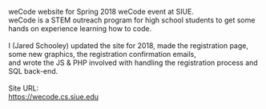 weCode website for Spring 2018 weCode event at SIUE. <br />
weCode is a STEM outreach program for high school students to get some hands on experience learning how to code.  <br />
 <br />
I (Jared Schooley) updated the site for 2018, made the registration page, some new graphics, the registration confirmation emails,  <br />
and wrote the JS & PHP involved with handling the registration process and SQL back-end.  <br />
 <br />
Site URL:  <br />
https://wecode.cs.siue.edu <br />
